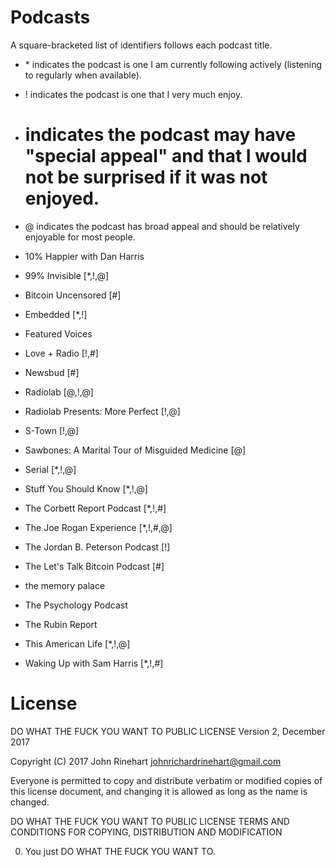 # Podcasts
A square-bracketed list of identifiers follows each podcast title.  

 * \* indicates the podcast is one I am currently following actively (listening to regularly when available).  
 * ! indicates the podcast is one that I very much enjoy.  
 * # indicates the podcast may have "special appeal" and that I would not be surprised if it was not enjoyed.  
 * @ indicates the podcast has broad appeal and should be relatively enjoyable for most people.

 * 10% Happier with Dan Harris
 * 99% Invisible [\*,!,@]
 * Bitcoin Uncensored [#]
 * Embedded [\*,!]
 * Featured Voices
 * Love + Radio [!,#]
 * Newsbud [#]
 * Radiolab [@,!,@]
 * Radiolab Presents: More Perfect [!,@]
 * S-Town [!,@]
 * Sawbones: A Marital Tour of Misguided Medicine [@]
 * Serial [\*,!,@]
 * Stuff You Should Know [\*,!,@]
 * The Corbett Report Podcast [\*,!,#]
 * The Joe Rogan Experience [\*,!,#,@]
 * The Jordan B. Peterson Podcast [!]
 * The Let's Talk Bitcoin Podcast [#]
 * the memory palace
 * The Psychology Podcast
 * The Rubin Report
 * This American Life [\*,!,@]
 * Waking Up with Sam Harris [\*,!,#]

# License
DO WHAT THE FUCK YOU WANT TO PUBLIC LICENSE 
Version 2, December 2017 

Copyright (C) 2017 John Rinehart <johnrichardrinehart@gmail.com>

Everyone is permitted to copy and distribute verbatim or modified 
copies of this license document, and changing it is allowed as long 
as the name is changed. 

DO WHAT THE FUCK YOU WANT TO PUBLIC LICENSE 
TERMS AND CONDITIONS FOR COPYING, DISTRIBUTION AND MODIFICATION 

0. You just DO WHAT THE FUCK YOU WANT TO.
